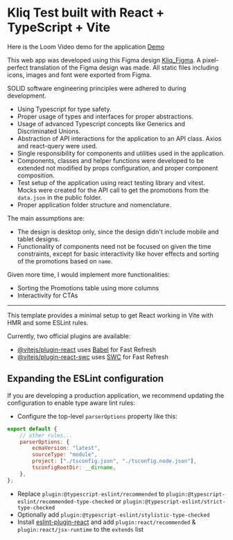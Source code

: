 # Kliq Test built with React + TypeScript + Vite

Here is the Loom Video demo for the application [Demo](https://www.loom.com/share/09fbabccdf914c2c81f918cf7c815200?sid=ac4e42e0-8604-40ab-a673-fb045eb7453b)

This web app was developed using this Figma design [Kliq_Figma](https://www.figma.com/file/hf8ajiuCauba1BAZjDDEVS/Works?type=design&node-id=0%3A1&mode=dev). A pixel-perfect translation of the Figma design was made. All static files including icons, images and font were exported from Figma.

SOLID software engineering principles were adhered to during development.

-   Using Typescript for type safety.
-   Proper usage of types and interfaces for proper abstractions.
-   Usage of advanced Typescript concepts like Generics and Discriminated Unions.
-   Abstraction of API interactions for the application to an API class. Axios and react-query were used.
-   Single responsibility for components and utilities used in the application.
-   Components, classes and helper functions were developed to be extended not modified by props configuration, and proper component composition.
-   Test setup of the application using react testing library and vitest. Mocks were created for the API call to get the promotions from the `data.json` in the public folder.
-   Proper application folder structure and nomenclature.

The main assumptions are:

-   The design is desktop only, since the design didn't include mobile and tablet designs.
-   Functionality of components need not be focused on given the time constraints, except for basic interactivity like hover effects and sorting of the promotions based on `name`.

Given more time, I would implement more functionalities:

-   Sorting the Promotions table using more columns
-   Interactivity for CTAs

---

This template provides a minimal setup to get React working in Vite with HMR and some ESLint rules.

Currently, two official plugins are available:

-   [@vitejs/plugin-react](https://github.com/vitejs/vite-plugin-react/blob/main/packages/plugin-react/README.md) uses [Babel](https://babeljs.io/) for Fast Refresh
-   [@vitejs/plugin-react-swc](https://github.com/vitejs/vite-plugin-react-swc) uses [SWC](https://swc.rs/) for Fast Refresh

## Expanding the ESLint configuration

If you are developing a production application, we recommend updating the configuration to enable type aware lint rules:

-   Configure the top-level `parserOptions` property like this:

```js
export default {
	// other rules...
	parserOptions: {
		ecmaVersion: "latest",
		sourceType: "module",
		project: ["./tsconfig.json", "./tsconfig.node.json"],
		tsconfigRootDir: __dirname,
	},
};
```

-   Replace `plugin:@typescript-eslint/recommended` to `plugin:@typescript-eslint/recommended-type-checked` or `plugin:@typescript-eslint/strict-type-checked`
-   Optionally add `plugin:@typescript-eslint/stylistic-type-checked`
-   Install [eslint-plugin-react](https://github.com/jsx-eslint/eslint-plugin-react) and add `plugin:react/recommended` & `plugin:react/jsx-runtime` to the `extends` list
